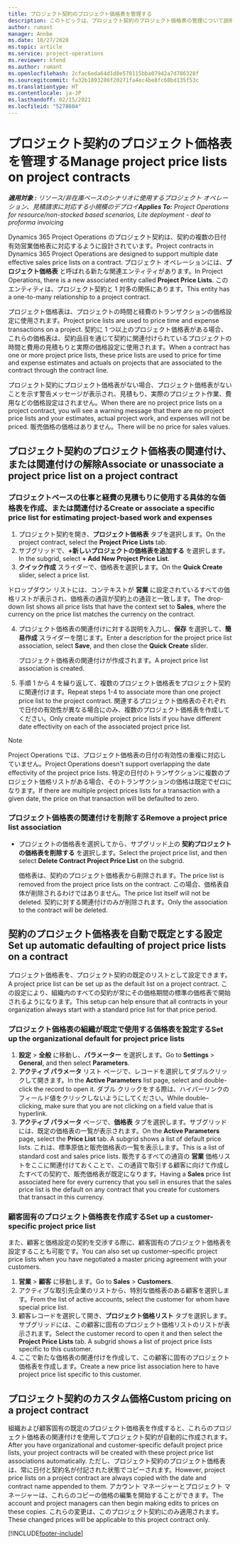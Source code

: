 ```yaml
---
title: プロジェクト契約のプロジェクト価格表を管理する
description: このトピックは、プロジェクト契約のプロジェクト価格表の管理について説明します。
author: rumant
manager: Annbe
ms.date: 10/27/2020
ms.topic: article
ms.service: project-operations
ms.reviewer: kfend
ms.author: rumant
ms.openlocfilehash: 2cfac6eda64d1d8e578115bba07942a7d786328f
ms.sourcegitcommit: fa32b1893286f20271fa4ec4be8fc68bd135f53c
ms.translationtype: HT
ms.contentlocale: ja-JP
ms.lasthandoff: 02/15/2021
ms.locfileid: "5278604"
---
```

# <a name="manage-project-price-lists-on-project-contracts"></a><span data-ttu-id="de0d1-103">プロジェクト契約のプロジェクト価格表を管理する</span><span class="sxs-lookup"><span data-stu-id="de0d1-103">Manage project price lists on project contracts</span></span>

<span data-ttu-id="de0d1-104">_**適用対象 :** リソース/非在庫ベースのシナリオに使用するプロジェクト オペレーション、見積請求に対応する小規模のデプロイ_</span><span class="sxs-lookup"><span data-stu-id="de0d1-104">_**Applies To:** Project Operations for resource/non-stocked based scenarios, Lite deployment - deal to proforma invoicing_</span></span>

<span data-ttu-id="de0d1-105">Dynamics 365 Project Operations のプロジェクト契約は、契約の複数の日付有効営業価格表に対応するように設計されています。</span><span class="sxs-lookup"><span data-stu-id="de0d1-105">Project contracts in Dynamics 365 Project Operations are designed to support multiple date effective sales price lists on a contract.</span></span> <span data-ttu-id="de0d1-106">プロジェクト オペレーションには、**プロジェクト価格表** と呼ばれる新たな関連エンティティがあります。</span><span class="sxs-lookup"><span data-stu-id="de0d1-106">In Project Operations, there is a new associated entity called **Project Price Lists**.</span></span> <span data-ttu-id="de0d1-107">このエンティティは、プロジェクト契約と 1 対多の関係にあります。</span><span class="sxs-lookup"><span data-stu-id="de0d1-107">This entity has a one-to-many relationship to a project contract.</span></span>

<span data-ttu-id="de0d1-108">プロジェクト価格表は、プロジェクトの時間と経費のトランザクションの価格設定に使用されます。</span><span class="sxs-lookup"><span data-stu-id="de0d1-108">Project price lists are used to price time and expense transactions on a project.</span></span> <span data-ttu-id="de0d1-109">契約に 1 つ以上のプロジェクト価格表がある場合、これらの価格表は、契約品目を通じて契約に関連付けられているプロジェクトの時間と費用の見積もりと実際の価格設定に使用されます。</span><span class="sxs-lookup"><span data-stu-id="de0d1-109">When a contract has one or more project price lists, these price lists are used to price for time and expense estimates and actuals on projects that are associated to the contract through the contract line.</span></span>

<span data-ttu-id="de0d1-110">プロジェクト契約にプロジェクト価格表がない場合、プロジェクト価格表がないことを示す警告メッセージが表示され、見積もり、実際のプロジェクト作業、費用などの価格設定はされません。</span><span class="sxs-lookup"><span data-stu-id="de0d1-110">When there are no project price lists on a project contract, you will see a warning message that there are no project price lists and your estimates, actual project work, and expenses will not be priced.</span></span> <span data-ttu-id="de0d1-111">販売価格の価格はありません。</span><span class="sxs-lookup"><span data-stu-id="de0d1-111">There will be no price for sales values.</span></span>

## <a name="associate-or-unassociate-a-project-price-list-on-a-project-contract"></a><span data-ttu-id="de0d1-112">プロジェクト契約のプロジェクト価格表の関連付け、または関連付けの解除</span><span class="sxs-lookup"><span data-stu-id="de0d1-112">Associate or unassociate a project price list on a project contract</span></span>

### <a name="create-or-associate-a-specific-price-list-for-estimating-project-based-work-and-expenses"></a><span data-ttu-id="de0d1-113">プロジェクトベースの仕事と経費の見積もりに使用する具体的な価格表を作成、または関連付ける</span><span class="sxs-lookup"><span data-stu-id="de0d1-113">Create or associate a specific price list for estimating project-based work and expenses</span></span>

1. <span data-ttu-id="de0d1-114">プロジェクト契約を開き、**プロジェクト価格表** タブを選択します。</span><span class="sxs-lookup"><span data-stu-id="de0d1-114">On the project contract, select the **Project Price Lists** tab.</span></span>
2. <span data-ttu-id="de0d1-115">サブグリッドで、**+新しいプロジェクトの価格表を追加する** を選択します。</span><span class="sxs-lookup"><span data-stu-id="de0d1-115">In the subgrid, select **+ Add New Project Price List**.</span></span>
3. <span data-ttu-id="de0d1-116">**クイック作成** スライダーで、価格表を選択します。</span><span class="sxs-lookup"><span data-stu-id="de0d1-116">On the **Quick Create** slider, select a price list.</span></span> 

  <span data-ttu-id="de0d1-117">ドロップダウン リストには、コンテキストが **営業** に設定されているすべての価格リストが表示され、価格表の通貨が契約上の通貨と一致します。</span><span class="sxs-lookup"><span data-stu-id="de0d1-117">The drop-down list shows all price lists that have the context set to **Sales**, where the currency on the price list matches the currency on the contract.</span></span>
  
4. <span data-ttu-id="de0d1-118">プロジェクト価格表の関連付けに対する説明を入力し、**保存** を選択して、**簡易作成** スライダーを閉じます。</span><span class="sxs-lookup"><span data-stu-id="de0d1-118">Enter a description for the project price list association, select **Save**, and then close the **Quick Create** slider.</span></span>

   <span data-ttu-id="de0d1-119">プロジェクト価格表の関連付けが作成されます。</span><span class="sxs-lookup"><span data-stu-id="de0d1-119">A project price list association is created.</span></span>
   
5. <span data-ttu-id="de0d1-120">手順 1 から 4 を繰り返して、複数のプロジェクト価格表をプロジェクト契約に関連付けます。</span><span class="sxs-lookup"><span data-stu-id="de0d1-120">Repeat steps 1-4 to associate more than one project price list to the project contract.</span></span> <span data-ttu-id="de0d1-121">関連するプロジェクト価格表のそれぞれで日付の有効性が異なる場合にのみ、複数のプロジェクト価格表を作成してください。</span><span class="sxs-lookup"><span data-stu-id="de0d1-121">Only create multiple project price lists if you have different date effectivity on each of the associated project price list.</span></span>

> [!NOTE]
> <span data-ttu-id="de0d1-122">Project Operations では、プロジェクト価格表の日付の有効性の重複に対応していません。</span><span class="sxs-lookup"><span data-stu-id="de0d1-122">Project Operations doesn't support overlapping the date effectivity of the project price lists.</span></span> <span data-ttu-id="de0d1-123">特定の日付のトランザクションに複数のプロジェクト価格リストがある場合、そのトランザクションの価格は既定でゼロになります。</span><span class="sxs-lookup"><span data-stu-id="de0d1-123">If there are multiple project prices lists for a transaction with a given date, the price on that transaction will be defaulted to zero.</span></span>

### <a name="remove-a-project-price-list-association"></a><span data-ttu-id="de0d1-124">プロジェクト価格表の関連付けを削除する</span><span class="sxs-lookup"><span data-stu-id="de0d1-124">Remove a project price list association</span></span>

- <span data-ttu-id="de0d1-125">プロジェクトの価格表を選択してから、サブグリッド上の **契約プロジェクトの価格表を削除する** を選択します。</span><span class="sxs-lookup"><span data-stu-id="de0d1-125">Select the project price list, and then select **Delete Contract Project Price List** on the subgrid.</span></span> 

  <span data-ttu-id="de0d1-126">価格表は、契約のプロジェクト価格表から削除されます。</span><span class="sxs-lookup"><span data-stu-id="de0d1-126">The price list is removed from the project price lists on the contract.</span></span> <span data-ttu-id="de0d1-127">この場合、価格表自体が削除されるわけではありません。</span><span class="sxs-lookup"><span data-stu-id="de0d1-127">The price list itself will not be deleted.</span></span> <span data-ttu-id="de0d1-128">契約に対する関連付けのみが削除されます。</span><span class="sxs-lookup"><span data-stu-id="de0d1-128">Only the association to the contract will be deleted.</span></span>

## <a name="set-up-automatic-defaulting-of-project-price-lists-on-a-contract"></a><span data-ttu-id="de0d1-129">契約のプロジェクト価格表を自動で既定とする設定</span><span class="sxs-lookup"><span data-stu-id="de0d1-129">Set up automatic defaulting of project price lists on a contract</span></span>

<span data-ttu-id="de0d1-130">プロジェクト価格表を、プロジェクト契約の既定のリストとして設定できます。</span><span class="sxs-lookup"><span data-stu-id="de0d1-130">A project price list can be set up as the default list on a project contract.</span></span> <span data-ttu-id="de0d1-131">この設定により、組織内のすべての契約が常にその価格期間の標準の価格表で開始されるようになります。</span><span class="sxs-lookup"><span data-stu-id="de0d1-131">This setup can help ensure that all contracts in your organization always start with a standard price list for that price period.</span></span>

### <a name="set-up-the-organizational-default-for-project-price-lists"></a><span data-ttu-id="de0d1-132">プロジェクト価格表の組織が既定で使用する価格表を設定する</span><span class="sxs-lookup"><span data-stu-id="de0d1-132">Set up the organizational default for project price lists</span></span>

1. <span data-ttu-id="de0d1-133">**設定** > **全般** に移動し、**パラメーター** を選択します。</span><span class="sxs-lookup"><span data-stu-id="de0d1-133">Go to **Settings** > **General**, and then select **Parameters**.</span></span>
2. <span data-ttu-id="de0d1-134">**アクティブ パラメータ** リスト ページで、レコードを選択してダブルクリックして開きます。</span><span class="sxs-lookup"><span data-stu-id="de0d1-134">In the **Active Parameters** list page, select and double-click the record to open it.</span></span> <span data-ttu-id="de0d1-135">ダブル クリックをする際は、ハイパーリンクのフィールド値をクリックしないようにしてください。</span><span class="sxs-lookup"><span data-stu-id="de0d1-135">While double–clicking, make sure that you are not clicking on a field value that is hyperlink.</span></span> 
3. <span data-ttu-id="de0d1-136">**アクティブ パラメータ** ページで、**価格表** タブを選択します。サブグリッドには、既定の価格表の一覧が表示されます。</span><span class="sxs-lookup"><span data-stu-id="de0d1-136">On the **Active Parameters** page, select the **Price List** tab. A subgrid shows a list of default price lists.</span></span> <span data-ttu-id="de0d1-137">これは、標準原価と販売価格表の一覧を表示します。</span><span class="sxs-lookup"><span data-stu-id="de0d1-137">This is a list of standard cost and sales price lists.</span></span> <span data-ttu-id="de0d1-138">販売するすべての通貨の **営業** 価格リストをここに関連付けておくことで、この通貨で取引する顧客に向けて作成したすべての契約で、販売価格表が既定になります。</span><span class="sxs-lookup"><span data-stu-id="de0d1-138">Having a **Sales** price list associated here for every currency that you sell in ensures that the sales price list is the default on any contract that you create for customers that transact in this currency.</span></span>

### <a name="set-up-a-customer-specific-project-price-list"></a><span data-ttu-id="de0d1-139">顧客固有のプロジェクト価格表を作成する</span><span class="sxs-lookup"><span data-stu-id="de0d1-139">Set up a customer-specific project price list</span></span>

<span data-ttu-id="de0d1-140">また、顧客と価格設定の契約を交渉する際に、顧客固有のプロジェクト価格表を設定することも可能です。</span><span class="sxs-lookup"><span data-stu-id="de0d1-140">You can also set up customer–specific project price lists when you have negotiated a master pricing agreement with your customers.</span></span>

1. <span data-ttu-id="de0d1-141">**営業** > **顧客** に移動します。</span><span class="sxs-lookup"><span data-stu-id="de0d1-141">Go to **Sales** > **Customers**.</span></span>
2. <span data-ttu-id="de0d1-142">アクティブな取引先企業のリストから、特別な価格表のある顧客を選択します。</span><span class="sxs-lookup"><span data-stu-id="de0d1-142">From the list of active accounts, select the customer for whom have special price list.</span></span>
3. <span data-ttu-id="de0d1-143">顧客レコードを選択して開き、**プロジェクト価格リスト** タブを選択します。サブグリッドには、この顧客に固有のプロジェクト価格リストのリストが表示されます。</span><span class="sxs-lookup"><span data-stu-id="de0d1-143">Select the customer record to open it and then select the **Project Price Lists** tab. A subgrid shows a list of project price lists specific to this customer.</span></span> 
4. <span data-ttu-id="de0d1-144">ここで新たな価格表の関連付けを作成して、この顧客に固有のプロジェクト価格表を作成します。</span><span class="sxs-lookup"><span data-stu-id="de0d1-144">Create a new price list association here to have project price list specific to this customer.</span></span>

## <a name="custom-pricing-on-a-project-contract"></a><span data-ttu-id="de0d1-145">プロジェクト契約のカスタム価格</span><span class="sxs-lookup"><span data-stu-id="de0d1-145">Custom pricing on a project contract</span></span>

<span data-ttu-id="de0d1-146">組織および顧客固有の既定のプロジェクト価格表を作成すると、これらのプロジェクト価格表の関連付けを使用してプロジェクト契約が自動的に作成されます。</span><span class="sxs-lookup"><span data-stu-id="de0d1-146">After you have organizational and customer-specific default project price lists, your project contracts will be created with these project price list associations automatically.</span></span> <span data-ttu-id="de0d1-147">ただし、プロジェクト契約のプロジェクト価格表は、常に日付と契約名が付記された状態でコピーされます。</span><span class="sxs-lookup"><span data-stu-id="de0d1-147">However, project price lists on a project contract are always copied with the date and contract name appended to them.</span></span> <span data-ttu-id="de0d1-148">アカウント マネージャーとプロジェクト マネージャーは、これらのコピーの価格の編集を開始することができます。</span><span class="sxs-lookup"><span data-stu-id="de0d1-148">The account and project managers can then begin making edits to prices on these copies.</span></span> <span data-ttu-id="de0d1-149">これらの変更は、このプロジェクト契約にのみ適用されます。</span><span class="sxs-lookup"><span data-stu-id="de0d1-149">These changed prices will be applicable to this project contract only.</span></span>


[!INCLUDE[footer-include](../includes/footer-banner.md)]